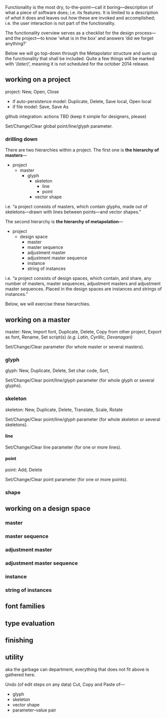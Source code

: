 Functionality is the most dry, to-the-point—call it boring—description of what a piece of software does; i.e. its features. It is limited to a description of _what_ it does and leaves out _how_ these are invoked and accomplished; i.e. the user interaction is not part of the functionality.

The functionality overview serves as a checklist for the design process—and the project—to know ’what is in the box’ and answers ‘did we forget anything?’

Below we will go top-down through the Metapolator structure and sum up the functionality that shall be included. Quite a few things will be marked with ‘_(later)_’, meaning it is not scheduled for the october 2014 release.

## working on a project

project: New, Open, Close

* if auto-persistence model: Duplicate, Delete, Save local, Open local
* if file model: Save, Save As

github integration: actions TBD (keep it simple for designers, please)

Set/Change/Clear global point/line/glyph parameter.

### drilling down
There are two hierarchies within a project. The first one is **the hierarchy of masters**—
* project
  * master
    * glyph
      * skeleton
        * line
        * point
      * vector shape

i.e. “a project consists of masters, which contain glyphs, made out of skeletons—drawn with lines between points—and vector shapes.”

The second hierarchy is **the hierarchy of metapolation**—

* project
  * design space
    * master
    * master sequence
    * adjustment master
    * adjustment master sequence
    * instance
    * string of instances

i.e. “a project consists of design spaces, which contain, and share, any number of masters, master sequences, adjustment masters and adjustment master sequences. Placed in the design spaces are instances and strings of instances.”

Below, we will exercise these hierarchies.

## working on a master
master: New, Import font, Duplicate, Delete, Copy from other project, Export as font, Rename, Set script(s) _(e.g. Latin, Cyrillic, Devanagari)_

Set/Change/Clear parameter (for whole master or several masters).

### glyph
glyph: New, Duplicate, Delete, Set char code, Sort, 

Set/Change/Clear point/line/glyph parameter (for whole glyph or several glyphs).

### skeleton
skeleton: New, Duplicate, Delete, Translate, Scale, Rotate

Set/Change/Clear point/line/glyph parameter (for whole skeleton or several skeletons).

#### line
Set/Change/Clear line parameter (for one or more lines).

#### point
point: Add, Delete

Set/Change/Clear point parameter (for one or more points).

### shape

## working on a design space

### master

### master sequence

### adjustment master

### adjustment master sequence

### instance

### string of instances

## font families

## type evaluation

## finishing

## utility
aka the garbage can department, everything that does not fit above is gathered here.

Undo (of edit steps on any data)
Cut, Copy and Paste of—

* glyph
* skeleton
* vector shape
* parameter–value pair